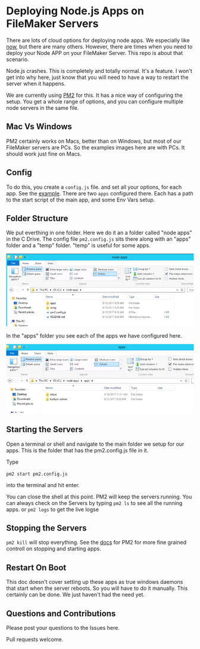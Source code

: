 # Deploying Node.js Apps on FileMaker Servers

There are lots of cloud options for deploying node apps. We especially like [now](https://zeit.co/now), but there are many others. However, there are times when you need to deploy your Node APP on your FileMaker Server. This repo is about that scenario.

Node.js crashes. This is completely and totally normal. It's a feature. I won't get into why here, just know that you will need to have a way to restart the server when it happens.  

We are currently using [PM2](http://pm2.keymetrics.io/) for this. It has a nice way of configuring the setup. You get a whole range of options, and you can configure multiple node servers in the same file.

## Mac Vs Windows
PM2 certainly works on Macs, better than on Windows, but most of our FileMaker servers are PCs. So the examples images here are with PCs. It should work just fine on Macs.


## Config

To do this, you create a `config.js` file. and set all your options, for each app. See the [example](pm2.config.js). There are two `apps` configured there. Each has a path to the start script of the main app, and some Env Vars setup.

## Folder Structure
We put everthing in one folder.  Here we do it an a folder called "node apps" in the C Drive. The config file `pm2.config.js` sits there along with an "apps" folder and a "temp" folder. "temp" is useful for some apps.


![Folder](/mainfolder.png)


In the "apps" folder you see each of the apps we have configured here.


![app Folder](/appsfolder.png)

## Starting the Servers
Open a terminal or shell and navigate to the main folder we setup for our apps. This is the folder that has the pm2.config.js file in it.

Type 

`pm2 start pm2.config.js` 

into the terminal and hit enter.

You can close the shell at this point. PM2 will keep the servers running.  You can always check on the Servers by typing `pm2 ls` to see all the running apps. or `pm2 logs` to get the live logse 

## Stopping the Servers

`pm2 kill` will stop everything. See the [docs](http://pm2.keymetrics.io/docs/usage/quick-start/) for PM2 for more fine grained controll on stopping and starting apps.

## Restart On Boot

This doc doesn't cover setting up these apps as true windows daemons that start when the server reboots.  So you will have to do it manually. This certainly can be done. We just haven't had the need yet.

## Questions and Contributions
Please post your questions to the Issues here. 

Pull requests welcome.

